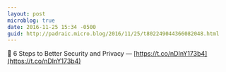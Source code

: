 ```yaml
---
layout: post
microblog: true
date: 2016-11-25 15:34 -0500
guid: http://padraic.micro.blog/2016/11/25/t802249044366082048.html
---
```

🔗 6 Steps to Better Security and Privacy — [https://t.co/nDInY173b4](https://t.co/nDInY173b4)
